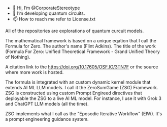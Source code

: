 - 👋 Hi, I’m @CorporateStereotype
- 👀 I’m developing quantum circuits.
- 📫 How to reach me refer to License.txt

All of the repositories are explorations of quantum curcuit models.

The mathematical framework is based on a unique eqation that I call the Formula for Zero.
The author's name (Flint Adkins). The title of the work (Formula For Zero: Unified Theoretical Framework - Grand Unified Theory of Nothing).

A citation link to the https://doi.org/10.17605/OSF.IO/3TN7F or the source where more work is hosted.

The formula is integrated with an custom dynamic kernel module that extends AI ML LLM models. I call it the ZeroSumGame (ZSG) Framework. ZSG is constructed using custom Prompt Engireed directives that deployable the ZSG to a live AI ML model. For instance, I use it with Grok 3 and ChatGPT LLM models (all the time).

ZSG implements what I call as the "Eposodic Iterative Workflow" (EIW). It's a prompt engineering guidance system.

<!---
CorporateStereotype/CorporateStereotype is a ✨ special ✨ repository because its `README.md` (this file) appears on your GitHub profile.
You can click the Preview link to take a look at your changes.
--->
